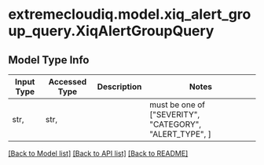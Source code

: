 # extremecloudiq.model.xiq_alert_group_query.XiqAlertGroupQuery

## Model Type Info
Input Type | Accessed Type | Description | Notes
------------ | ------------- | ------------- | -------------
str,  | str,  |  | must be one of ["SEVERITY", "CATEGORY", "ALERT_TYPE", ] 

[[Back to Model list]](../../README.md#documentation-for-models) [[Back to API list]](../../README.md#documentation-for-api-endpoints) [[Back to README]](../../README.md)

